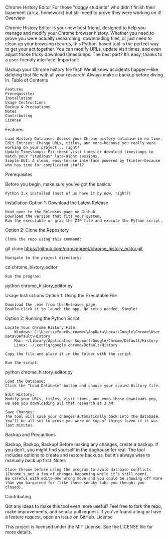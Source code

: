 Chrome History Editor
For those "doggy students" who didn’t finish their basement (a.k.a. homework) but still need to prove they were working on it!
Overview

Chrome History Editor is your new best friend, designed to help you manage and modify your Chrome browser history. Whether you need to prove you were actually researching, downloading files, or just need to clean up your browsing records, this Python-based tool is the perfect way to get your act together. You can modify URLs, update visit times, and even adjust those tricky download timestamps. The best part? It’s easy, thanks to a user-friendly interface!
Important:

Backup your Chrome history file first! We all know accidents happen—like deleting that file with all your research! Always make a backup before diving in.
Table of Contents

    Features
    Prerequisites
    Installation
    Usage Instructions
    Backup & Precautions
    Notes
    Contributing
    License

Features

    Load History Database: Access your Chrome history database in no time.
    Edit Entries: Change URLs, titles, and more—because you really were working on your project... right?
    Update Timestamps: Fix those visit times or download timestamps to match your "studious" late-night sessions.
    Simple GUI: A clean, easy-to-use interface powered by Tkinter—because who has time for complicated stuff?

Prerequisites

Before you begin, make sure you’ve got the basics:

    Python 3.x installed (most of us have it by now, right?)

Installation
Option 1: Download the Latest Release

    Head over to the Releases page on GitHub.
    Download the version that fits your system.
    Run the executable or grab the ZIP file and execute the Python script.

Option 2: Clone the Repository

    Clone the repo using this command:

git clone https://github.com/nirmanpreet/chrome_history_editor.git  

    Navigate to the project directory:

cd chrome_history_editor  

    Run the program:

python chrome_history_editor.py  

Usage Instructions
Option 1: Using the Executable File

    Download the .exe from the Releases page.
    Double-click it to launch the app. No setup needed. Simple!

Option 2: Running the Python Script

    Locate Your Chrome History File:
        Windows: C:\Users\<YourUsername>\AppData\Local\Google\Chrome\User Data\Default\History
        Mac: ~/Library/Application Support/Google/Chrome/Default/History
        Linux: ~/.config/google-chrome/Default/History

    Copy the file and place it in the folder with the script.

    Run the script:

python chrome_history_editor.py  

    Load the Database:
    Click the "Load Database" button and choose your copied History file.

    Edit History:
    Modify your URLs, titles, visit times, and even those downloads—yep, we see you downloading all that research at 3 AM!

    Save Changes:
    The tool will save your changes automatically back into the database. You’ll be all set to prove you were on top of things (even if it was last minute).

Backup and Precautions

Backup, Backup, Backup!
Before making any changes, create a backup. If you don’t, you might find yourself in the doghouse for real. The tool includes options to create and restore backups, but it’s always wise to manually back up first.
Notes

    Close Chrome before using the program to avoid database conflicts (Chrome's not a fan of changes happening while it’s still open).
    Be careful with edits—one wrong move and you could be showing off more than you bargained for (like those sneaky tabs you thought you closed).

Contributing

Got any ideas to make this tool even more useful? Feel free to fork the repo, make improvements, and send a pull request. If you’ve found a bug or have a feature request, open an issue on GitHub.
License

This project is licensed under the MIT License. See the LICENSE file for more details.
